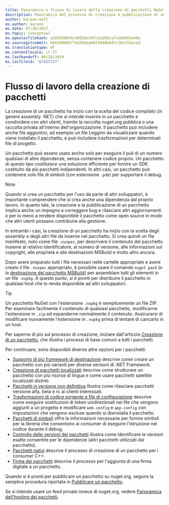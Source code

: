 ```yaml
---
title: Panoramica e flusso di lavoro della creazione di pacchetti NuGet
description: Panoramica del processo di creazione e pubblicazione di un pacchetto NuGet, con collegamenti ad altre parti specifiche del processo.
author: karann-msft
ms.author: karann
ms.date: 07/26/2017
ms.topic: conceptual
ms.openlocfilehash: a285650034c99026e34fcda398ca7ced4855e40a
ms.sourcegitcommit: b6810860b77b2d50aab031040b047c20a333aca3
ms.translationtype: HT
ms.contentlocale: it-IT
ms.lasthandoff: 06/28/2019
ms.locfileid: "67425727"
---
```

# <a name="package-creation-workflow"></a>Flusso di lavoro della creazione di pacchetti

La creazione di un pacchetto ha inizio con la scelta del codice compilato (in genere assembly .NET) che si intende inserire in un pacchetto e condividere con altri utenti, tramite la raccolta nuget.org pubblica o una raccolta privata all'interno dell'organizzazione. Il pacchetto può includere anche file aggiuntivi, ad esempio un file Leggimi da visualizzare quando viene installato il pacchetto, e può includere trasformazioni per determinati file di progetto.

Un pacchetto può essere usato anche solo per eseguire il pull di un numero qualsiasi di altre dipendenze, senza contenere codice proprio. Un pacchetto di questo tipo costituisce una soluzione efficiente per fornire un SDK costituito da più pacchetti indipendenti. In altri casi, un pacchetto può contenere solo file di simboli (con estensione `.pdb`) per supportare il debug.

> [!Note]
> Quando si crea un pacchetto per l'uso da parte di altri sviluppatori, è importante comprendere che si crea anche una dipendenza dal proprio lavoro. In quanto tale, la creazione e la pubblicazione di un pacchetto implica anche un impegno a correggere bug e rilasciare altri aggiornamenti o per lo meno a rendere disponibile il pacchetto come open source in modo che altri utenti possano contribuire alla gestione.

In entrambi i casi, la creazione di un pacchetto ha inizio con la scelta degli assembly e degli altri file da inserire nel pacchetto. Si crea quindi un file manifesto, noto come file `.nuspec`, per descrivere il contenuto del pacchetto insieme al relativo identificatore, al numero di versione, alle informazioni sul copyright, alle proprietà e alle destinazioni MSBuild e molto altro ancora.

Dopo avere preparato tutti i file necessari nelle cartelle appropriate e avere creato il file `.nuspec` appropriato, è possibile usare il comando `nuget pack` (o la [destinazione del pacchetto MSBuild](../reference/msbuild-targets.md)) per assemblare tutti gli elementi in un file `.nupkg`. A questo punto, si è pronti per distribuire il pacchetto in qualsiasi host che lo renda disponibile ad altri sviluppatori.

> [!Tip]
> Un pacchetto NuGet con l'estensione `.nupkg` è semplicemente un file ZIP. Per esaminare facilmente il contenuto di qualsiasi pacchetto, modificarne l'estensione in `.zip` ed espanderne normalmente il contenuto. Assicurarsi di modificare nuovamente l'estensione in `.nupkg` prima di tentare di caricarlo in un host.

Per saperne di più sul processo di creazione, iniziare dall'articolo [Creazione di un pacchetto](../create-packages/creating-a-package.md), che illustra i processi di base comuni a tutti i pacchetti.

Per continuare, sono disponibili diverse altre opzioni per i pacchetti:

- [Supporto di più framework di destinazione](../create-packages/supporting-multiple-target-frameworks.md) descrive come creare un pacchetto con più varianti per diverse versioni di .NET Framework.
- [Creazione di pacchetti localizzati](../create-packages/creating-localized-packages.md) descrive come strutturare un pacchetto con più risorse di lingua e come usare pacchetti satellite localizzati distinti.
- [Pacchetti in versione non definitiva](../create-packages/prerelease-packages.md) illustra come rilasciare pacchetti versione alfa, beta e rc ai clienti interessati.
- [Trasformazioni di codice sorgente e file di configurazione](../create-packages/source-and-config-file-transformations.md) descrive come eseguire sostituzioni di token unidirezionali nei file che vengono aggiunti a un progetto e modificare `web.config` e `app.config` con impostazioni che vengono escluse quando si disinstalla il pacchetto.
- [Pacchetti di simboli](../create-packages/symbol-packages-snupkg.md) offre le informazioni necessarie per fornire simboli per la libreria che consentono ai consumer di eseguire l'istruzione nel codice durante il debug.
- [Controllo delle versioni dei pacchetti](../reference/package-versioning.md) illustra come identificare le versioni esatte consentite per le dipendenze (altri pacchetti utilizzati dal pacchetto).
- [Pacchetti nativi](../create-packages/native-packages.md) descrive il processo di creazione di un pacchetto per i consumer C++.
- [Firma dei pacchetti](../create-packages/sign-a-package.md) descrive il processo per l'aggiunta di una firma digitale a un pacchetto.

Quando si è pronti per pubblicare un pacchetto su nuget.org, seguire la semplice procedura riportata in [Pubblicare un pacchetto](../nuget-org/publish-a-package.md).

Se si intende usare un feed privato invece di nuget.org, vedere [Panoramica dell'hosting dei pacchetti](../hosting-packages/overview.md).
